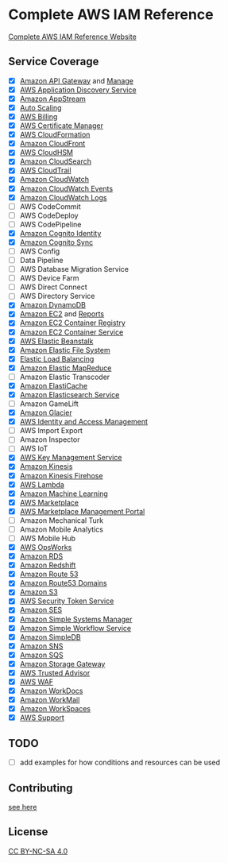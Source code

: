# Complete AWS IAM Reference

[Complete AWS IAM Reference Website](https://iam.cloudonaut.io/)

## Service Coverage

- [x] [Amazon API Gateway](services/execute-api.md) and [Manage](services/apigateway.md)
- [x] [AWS Application Discovery Service](services/discovery.md)
- [x] [Amazon AppStream](services/appstream.md)
- [x] [Auto Scaling](services/autoscaling.md)
- [x] [AWS Billing](services/aws-portal.md)
- [x] [AWS Certificate Manager](services/acm.md)
- [x] [AWS CloudFormation](services/cloudformation.md)
- [x] [Amazon CloudFront](services/cloudfront.md)
- [x] [AWS CloudHSM](services/cloudhsm.md)
- [x] [Amazon CloudSearch](services/cloudsearch.md)
- [x] [AWS CloudTrail](services/cloudtrail.md)
- [x] [Amazon CloudWatch](services/cloudwatch.md)
- [x] [Amazon CloudWatch Events](services/events.md)
- [x] [Amazon CloudWatch Logs](services/logs.md)
- [ ] AWS CodeCommit
- [ ] AWS CodeDeploy
- [ ] AWS CodePipeline
- [x] [Amazon Cognito Identity](services/cognito-identity.md)
- [x] [Amazon Cognito Sync](services/cognito-sync.md)
- [ ] AWS Config
- [ ] Data Pipeline
- [ ] AWS Database Migration Service
- [ ] AWS Device Farm
- [ ] AWS Direct Connect
- [ ] AWS Directory Service
- [x] [Amazon DynamoDB](services/dynamodb.md)
- [x] [Amazon EC2](services/ec2.md) and [Reports](services/ec2-reports)
- [x] [Amazon EC2 Container Registry](services/ecr.md)
- [x] [Amazon EC2 Container Service](/services/ecs.md)
- [x] [AWS Elastic Beanstalk](services/elasticbeanstalk.md)
- [x] [Amazon Elastic File System](services/elasticfilesystem.md)
- [x] [Elastic Load Balancing](services/elasticloadbalancing.md)
- [x] [Amazon Elastic MapReduce](services/elasticmapreduce.md)
- [ ] Amazon Elastic Transcoder
- [x] [Amazon ElastiCache](services/elasticache.md)
- [x] [Amazon Elasticsearch Service](services/es.md)
- [ ] Amazon GameLift
- [x] [Amazon Glacier](services/glacier.md)
- [x] [AWS Identity and Access Management](services/iam.md)
- [ ] AWS Import Export
- [ ] Amazon Inspector
- [ ] AWS IoT
- [x] [AWS Key Management Service](services/kms.md)
- [x] [Amazon Kinesis](services/kinesis.md)
- [x] [Amazon Kinesis Firehose](services/firehose.md)
- [x] [AWS Lambda](services/lambda.md)
- [x] [Amazon Machine Learning](services/machinelearning.md)
- [x] [AWS Marketplace](services/aws-marketplace.md)
- [x] [AWS Marketplace Management Portal](services/aws-marketplace-management.md)
- [ ] Amazon Mechanical Turk
- [ ] Amazon Mobile Analytics
- [ ] AWS Mobile Hub
- [x] [AWS OpsWorks](services/opsworks.md)
- [x] [Amazon RDS](services/rds.md)
- [x] [Amazon Redshift](services/redshift.md)
- [x] [Amazon Route 53](services/route53.md)
- [x] [Amazon Route53 Domains](services/route53domains.md)
- [x] [Amazon S3](services/s3.md)
- [x] [AWS Security Token Service](services/sts.md)
- [x] [Amazon SES](services/ses.md)
- [x] [Amazon Simple Systems Manager](services/ssm.md)
- [x] [Amazon Simple Workflow Service](services/swf.md)
- [x] [Amazon SimpleDB](services/sdb.md)
- [x] [Amazon SNS](services/sns.md)
- [x] [Amazon SQS](services/sqs.md)
- [x] [Amazon Storage Gateway](services/storagegateway.md)
- [x] [AWS Trusted Advisor](services/trustedadvisor.md)
- [x] [AWS WAF](services/waf.md)
- [x] [Amazon WorkDocs](services/workdocs.md)
- [x] [Amazon WorkMail](services/workmail.md)
- [x] [Amazon WorkSpaces](services/workspaces.md)
- [x] [AWS Support](services/support.md)

## TODO

- [ ] add examples for how conditions and resources can be used

## Contributing

[see here](CONTRIBUTING.md)

## License

[CC BY-NC-SA 4.0](LICENSE.md)
